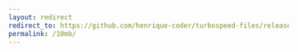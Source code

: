 ```yaml
---
layout: redirect
redirect_to: https://github.com/henrique-coder/turbospeed-files/releases/download/turbospeed-files/turbospeed-file-10mb.bin
permalink: /10mb/
---
```

